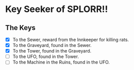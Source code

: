 # Key Seeker of SPLORR!!

## The Keys

- [x] To the Sewer, reward from the Innkeeper for killing rats.
- [x] To the Graveyard, found in the Sewer.
- [x] To the Tower, found in the Graveyard.
- [ ] To the UFO, found in the Tower.
- [ ] To the Machine in the Ruins, found in the UFO.